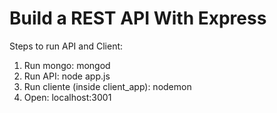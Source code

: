 # Build a REST API With Express

Steps to run API and Client:

1. Run mongo: mongod
2. Run API: node app.js
3. Run cliente (inside client_app): nodemon
4. Open: localhost:3001